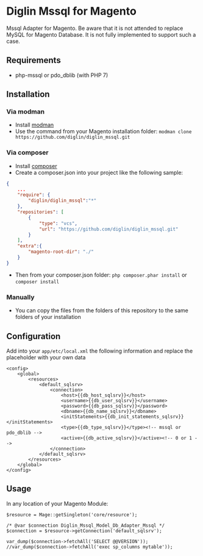 # Diglin Mssql for Magento

Mssql Adapter for Magento.
Be aware that it is not attended to replace MySQL for Magento Database. It is not fully implemented to support such a case. 

## Requirements

- php-mssql or pdo_dblib (with PHP 7)

## Installation

### Via modman

- Install [modman](https://github.com/colinmollenhour/modman)
- Use the command from your Magento installation folder: `modman clone https://github.com/diglin/diglin_mssql.git`

### Via composer
- Install [composer](http://getcomposer.org/download/)
- Create a composer.json into your project like the following sample:

```json
{
    ...
    "require": {
        "diglin/diglin_mssql":"*"
    },
    "repositories": [
	    {
            "type": "vcs",
            "url": "https://github.com/diglin/diglin_mssql.git"
        }
    ],
    "extra":{
        "magento-root-dir": "./"
    }
}

```

- Then from your composer.json folder: `php composer.phar install` or `composer install`

### Manually
- You can copy the files from the folders of this repository to the same folders of your installation

## Configuration

Add into your `app/etc/local.xml` the following information and replace the placeholder with your own data

```
<config>
    <global>
        <resources>
            <default_sqlsrv>
                <connection>
                    <host>{{db_host_sqlsrv}}</host>
                    <username>{{db_user_sqlsrv}}</username>
                    <password>{{db_pass_sqlsrv}}</password>
                    <dbname>{{db_name_sqlsrv}}</dbname>
                    <initStatements>{{db_init_statements_sqlsrv}}</initStatements>
                    <type>{{db_type_sqlsrv}}</type><!-- mssql or pdo_dblib -->
                    <active>{{db_active_sqlsrv}}</active><!-- 0 or 1 -->
                </connection>
            </default_sqlsrv>
        </resources>
    </global>
</config>
```

## Usage

In any location of your Magento Module:

```
$resource = Mage::getSingleton('core/resource');

/* @var $connection Diglin_Mssql_Model_Db_Adapter_Mssql */
$connection = $resource->getConnection('default_sqlsrv');

var_dump($connection->fetchAll('SELECT @@VERSION'));
//var_dump($connection->fetchAll('exec sp_columns mytable'));
```

